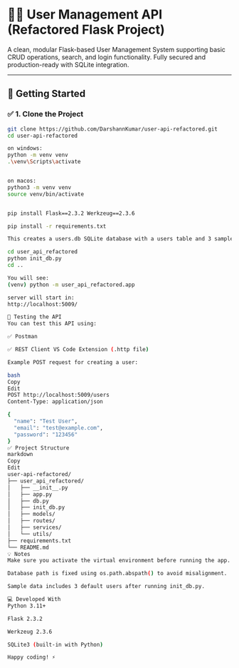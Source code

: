 # 🧑‍💻 User Management API (Refactored Flask Project)

A clean, modular Flask-based User Management System supporting basic CRUD operations, search, and login functionality. Fully secured and production-ready with SQLite integration.

---

## 🚀 Getting Started

### ✅ 1. Clone the Project

```bash
git clone https://github.com/DarshannKumar/user-api-refactored.git
cd user-api-refactored

on windows:
python -m venv venv
.\venv\Scripts\activate


on macos:
python3 -m venv venv
source venv/bin/activate


pip install Flask==2.3.2 Werkzeug==2.3.6

pip install -r requirements.txt

This creates a users.db SQLite database with a users table and 3 sample users.

cd user_api_refactored
python init_db.py
cd ..

You will see:
(venv) python -m user_api_refactored.app

server will start in:
http://localhost:5009/

🧪 Testing the API
You can test this API using:

✅ Postman

✅ REST Client VS Code Extension (.http file)

Example POST request for creating a user:

bash
Copy
Edit
POST http://localhost:5009/users
Content-Type: application/json

{
  "name": "Test User",
  "email": "test@example.com",
  "password": "123456"
}
✅ Project Structure
markdown
Copy
Edit
user-api-refactored/
├── user_api_refactored/
│   ├── __init__.py
│   ├── app.py
│   ├── db.py
│   ├── init_db.py
│   ├── models/
│   ├── routes/
│   ├── services/
│   └── utils/
├── requirements.txt
└── README.md
💡 Notes
Make sure you activate the virtual environment before running the app.

Database path is fixed using os.path.abspath() to avoid misalignment.

Sample data includes 3 default users after running init_db.py.

💻 Developed With
Python 3.11+

Flask 2.3.2

Werkzeug 2.3.6

SQLite3 (built-in with Python)

Happy coding! ⚡

